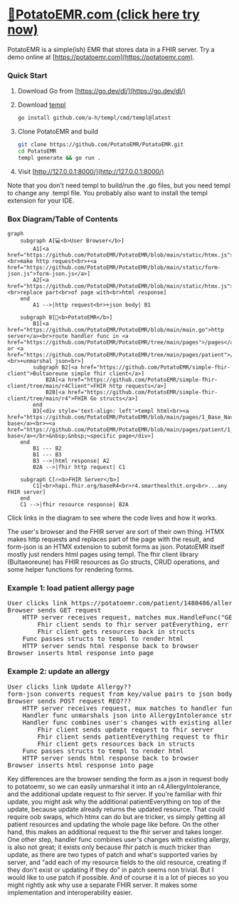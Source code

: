 # [🥔PotatoEMR.com (click here try now)](https://potatoemr.com)

PotatoEMR is a simple(ish) EMR that stores data in a FHIR server. Try a demo online at [https://potatoemr.com](https://potatoemr.com).

### Quick Start

1. Download Go from [https://go.dev/dl/](https://go.dev/dl/)
2. Download [templ](https://templ.guide/)

    ```bash
    go install github.com/a-h/templ/cmd/templ@latest
    ```

3. Clone PotatoEMR and build

    ```bash
    git clone https://github.com/PotatoEMR/PotatoEMR.git
	cd PotatoEMR
	templ generate && go run .
	```
 4. Visit [http://127.0.0.1:8000/](http://127.0.0.1:8000/)

Note that you don't need templ to build/run the .go files, but you need templ to change any .templ file. You probably also want to install the templ extension for your IDE.

### Box Diagram/Table of Contents

```mermaid
graph
    subgraph A[💻<b>User Browser</b>]
        A1[<a href="https://github.com/PotatoEMR/PotatoEMR/blob/main/static/htmx.js">HTMX</a><br>make http request<br>+<a href="https://github.com/PotatoEMR/PotatoEMR/blob/main/static/form-json.js">form-json.js</a>]
        A2[<a href="https://github.com/PotatoEMR/PotatoEMR/blob/main/static/htmx.js">HTMX</a><br>replace part<br>of page with<br>html response]
    end
		A1 -->|http request<br>+json body| B1

	subgraph B[🥔<b>PotatoEMR</b>]
		B1[<a href="https://github.com/PotatoEMR/PotatoEMR/blob/main/main.go">http server</a><br>route handler func in <a href="https://github.com/PotatoEMR/PotatoEMR/tree/main/pages">/pages</a> or <a href="https://github.com/PotatoEMR/PotatoEMR/tree/main/pages/patient">/pages/patient</a><br>+unmarshal json<br>]
		subgraph B2[<a href="https://github.com/PotatoEMR/simple-fhir-client">Bultaoreune simple fhir client</a>]
			B2A[<a href="https://github.com/PotatoEMR/simple-fhir-client/tree/main/r4Client">FHIR http requests</a>]
			B2B[<a href="https://github.com/PotatoEMR/simple-fhir-client/tree/main/r4">FHIR Go structs</a>]
		end
		B3[<div style='text-align: left'>templ html<br><a href="https://github.com/PotatoEMR/PotatoEMR/blob/main/pages/1_Base_Nav.templ">main base</a><br>↪<a href="https://github.com/PotatoEMR/PotatoEMR/blob/main/pages/patient/1_Base_Patient.templ">patient base</a></br>&nbsp;&nbsp;↪specific page</div>]
	end
		B1 --- B2
		B1 --- B3
		B3 -->|html response| A2
		B2A -->|fhir http request| C1

    subgraph C[🔥<b>FHIR Server</b>]
		C1[<br>hapi.fhir.org/baseR4<br>r4.smarthealthit.org<br>...any FHIR server]
	end
    C1 -->|fhir resource response| B2A
```

Click links in the diagram to see where the code lives and how it works.

The user's browser and the FHIR server are sort of their own thing. HTMX makes http requests and replaces part of the page with the result, and form-json is an HTMX extension to submit forms as json. PotatoEMR itself mostly just renders html pages using templ. The fhir client library (Bultaeoreune) has FHIR resources as Go structs, CRUD operations, and some helper functions for rendering forms.

### Example 1: load patient allergy page

<pre>
User clicks link https://potatoemr.com/patient/1480486/allergies/
Browser sends GET request
	HTTP server receives request, matches mux.HandleFunc("GET /patient/{patId}/allergies/", pages_patient.Allergies)
		Fhir client sends to fhir server patEverything, err := Client.PatientEverythingGrouped(patId)
		Fhir client gets resources back in structs
	Func passes structs to templ to render html
	HTTP server sends html response back to browser
Browser inserts html response into page
</pre>

### Example 2: update an allergy

<pre>
User clicks link Update Allergy??
form-json converts request from key/value pairs to json body
Browser sends POST request REQ???
	HTTP server receives request, mux matches to handler func ???
	Handler func unmarshals json into AllergyIntolerance struct
	Handler func combines user's changes with existing allergy
		Fhir client sends update request to fhir server
		Fhir client sends patientEverything request to fhir server
		Fhir client gets resources back in structs
	Func passes structs to templ to render html
	HTTP server sends html response back to browser
Browser inserts html response into page
</pre>


Key differences are the browser sending the form as a json in request body to potatoemr, so we can easily unmarshal it into an r4.AllergyIntolerance, and the additional update request to fhir server. If you're familiar with fhir update, you might ask why the additional patientEverything on top of the update, because update already returns the updated resource. That could require oob swaps, which htmx can do but are tricker, vs simply getting all patient resources and updating the whole page like before. On the other hand, this makes an additional request to the fhir server and takes longer. One other step, handler func combines user's changes with existing allergy, is also not great; it exists only because fhir patch is much tricker than update, as there are two types of patch and what's supported varies by server, and "add each of my resource fields to the old resource, creating if they don't exist or updating if they do" in patch seems non trivial. But I would like to use patch if possible. And of course it is a lot of pieces so you might rightly ask why use a separate FHIR server. It makes some implementation and interoperability easier.
